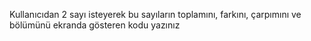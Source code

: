 Kullanıcıdan 2 sayı isteyerek bu sayıların toplamını, farkını, çarpımını ve bölümünü ekranda gösteren kodu yazınız
